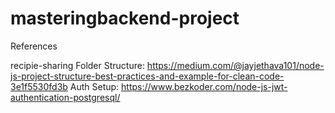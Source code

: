 # masteringbackend-project

References

recipie-sharing
Folder Structure: https://medium.com/@jayjethava101/node-js-project-structure-best-practices-and-example-for-clean-code-3e1f5530fd3b
Auth Setup: https://www.bezkoder.com/node-js-jwt-authentication-postgresql/
